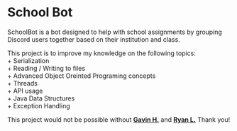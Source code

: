 # School Bot
SchoolBot is a bot designed to help with school assignments by grouping Discord users together based on their institution and class.

This project is to improve my knowledge on the following topics:<br>
    + Serialization<br>
    + Reading / Writing to files<br>
    + Advanced Object Oreinted Programing concepts<br>
    + Threads<br>
    + API usage<br>
    + Java Data Structures<br>
    + Exception Handling<br>

This project would not be possible without **[Gavin H.](https://github.com/Elsklivet)** and **[Ryan L.](https://github.com/ryanl09)** Thank you!

